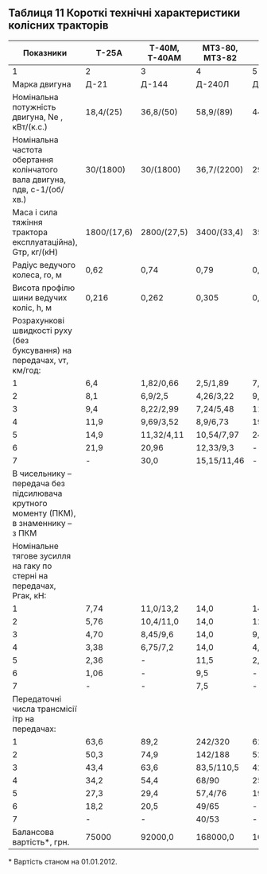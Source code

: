 ## Таблиця 11 Короткі технічні характеристики колісних тракторів

Показники|Т-25А|Т-40М, Т-40АМ|МТЗ-80, МТЗ-82|ЮМЗ-6|Т-150К
--|---|---|---|---|--
1|2|3|4|5|6
 Марка двигуна|Д-21|Д-144|Д-240Л|Д-65Н|СМД-62
Номінальна потужність двигуна, Ne , кВт/(к.с.)|18,4/(25)|36,8/(50)|58,9/(89)|44,2/(60)|121,4/(165)
Номінальна частота обертання колінчатого вала двигуна, nдв, с-1/(об/хв.)   |30/(1800)|30/(1800)|36,7/(2200)|29,2/(1750)|35/(2100)
Маса і сила тяжіння трактора експлуатаційна),       Gтр, кг/(кН) |1800/(17,6)|2800/(27,5)|3400/(33,4)|3500/(34,3)|7750/(76)
Радіус ведучого колеса,           ro, м|0,62|0,74|0,79|0,79|0,70
Висота профілю шини ведучих коліс, h, м|0,216|0,262|0,305|0,305|0,395
Розрахункові швидкості руху (без буксування) на передачах,   vт, км/год:|||||
1|6,4|1,82/0,66|2,5/1,89|7,6/2,1|8,53
2|8,1|6,9/2,5|4,26/3,22|9,0/2,5|10,08
3|9,4|8,22/2,99|7,24/5,48|11,1/3,1|11,40
4|11,9|9,69/3,52|8,9/6,73|19,0/5,3|13,38
5|14,9|11,32/4,11|10,54/7,97|24,5/6,8|18,65
6|21,9|20,96|12,33/9,3|-|22,0
7|-|30,0|15,15/11,46|-|24,9
В чисельнику – передача без підсилювача крутного  моменту (ПКМ), в знаменнику – з ПКМ|||||
Номінальне тягове зусилля на гаку по стерні на передачах,   Ргак, кН:|||||
1|7,74|11,0/13,2|14,0|14,0|35,0
2|5,76|10,4/11,0|14,0|12,5|33,2
3|4,70|8,45/9,6|14,0|9,6|28,4
4|3,38|6,75/7,2|14,0|4,3|23,6
5|2,36|-|11,5|2,6|19,0
6|1,06|-|9,5|-|15,8
7|-|-|7,5|-|13,6
   Передаточні числа трансмісії  ітр  на передачах:|||||
1|63,6|89,2|242/320|62,5|59,4
2|50,3|74,9|142/188|52,5|50,3
3|43,4|63,6|83,5/110,5|42,7|44,3
4|34,2|54,4|68/90|25,1|37,9
5|27,3|29,4|57,4/76|19,4|27,7
6|18,2|20,5|49/65|-|23,4
7|-|-|40/53|-|20,6
Балансова вартість*, грн.|75000|92000,0|168000,0|104000,0|460000,0

\* Вартість станом на 01.01.2012.
